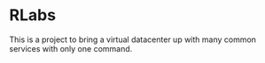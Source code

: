 # RLabs

This is a project to bring a virtual datacenter up with many common services with only one command.

